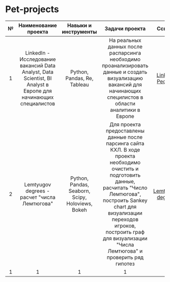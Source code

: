 # Pet-projects
| № | Наименование проекта | Навыки и инструменты | Задачи проекта | Ссылка |
| :--------------------: |:--------------------: | :---------------------: |:---------------------------:|:---------------------------:|
| 1 |LinkedIn -  Исследование вакансий Data Analyst, Data Scientist, BI Analyst в Европе для начинающих специалистов | Python, Pandas, Re, Tableau| На реальных данных после распарсинга необходимо проанализировать данные и создать визуализацию вакансий для начинающих специлистов в области аналитики в Европе|[LinkedIn Рестарт](https://github.com/ekaterina-zakharova/Pet-projects/blob/main/LinkedIn%20Рестарт/Masterskaya%20-%20LinkedIn%20-%20pet-project.ipynb) |
| 2 |Lemtyugov degrees - расчет "числа Лемтюгова" |Python, Pandas, Seaborn, Scipy, Holoviews, Bokeh  | Для проекта предоставлены данные после парсинга сайта КХЛ. В ходе проекта необходимо очистить и подготовить данные, расчитать "Число Лемтюгова", построить Sankey chart для визуализации переходов игроков, построить граф для визуализации "Числа Лемтюгова" и проверить ряд гипотез |[Lemtyugov degrees](https://github.com/ekaterina-zakharova/Pet-projects/blob/main/Lemtyugov%20degrees/Masterskaya%20-%20Lemtyugov%20degree_fin.ipynb)|
| 1 | 1 | 1 | 1 |
